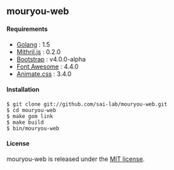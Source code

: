 ## mouryou-web

#### Requirements

  - [Golang](https://golang.org/) : 1.5
  - [Mithril.js](https://lhorie.github.io/mithril/) : 0.2.0
  - [Bootstrap](http://v4-alpha.getbootstrap.com/) : v4.0.0-alpha
  - [Font Awesome](http://fontawesome.io/) : 4.4.0
  - [Animate.css](http://daneden.github.io/animate.css/) : 3.4.0

#### Installation

    $ git clone git://github.com/sai-lab/mouryou-web.git
    $ cd mouryou-web
    $ make gom link
    $ make build
    $ bin/mouryou-web

#### License

mouryou-web is released under the [MIT license](https://raw.githubusercontent.com/hico-horiuchi/mouryou-web/master/LICENSE).
